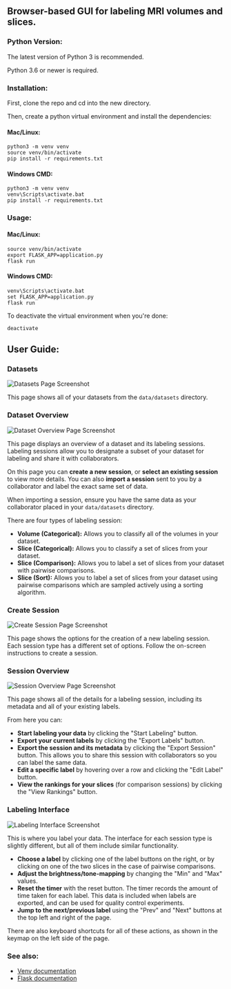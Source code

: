 ## Browser-based GUI for labeling MRI volumes and slices.
### Python Version:
The latest version of Python 3 is recommended.

Python 3.6 or newer is required.
### Installation:
First, clone the repo and cd into the new directory.

Then, create a python virtual environment and install the dependencies:
#### Mac/Linux:
```shell script
python3 -m venv venv
source venv/bin/activate
pip install -r requirements.txt
```

#### Windows CMD:
```
python3 -m venv venv
venv\Scripts\activate.bat
pip install -r requirements.txt
```

### Usage:
#### Mac/Linux:
```shell script
source venv/bin/activate
export FLASK_APP=application.py
flask run
```
#### Windows CMD:
```
venv\Scripts\activate.bat
set FLASK_APP=application.py
flask run
```

To deactivate the virtual environment when you're done:
```shell script
deactivate
```

## User Guide:

### Datasets

![Datasets Page Screenshot](images/datasets.jpg)

This page shows all of your datasets from the ```data/datasets``` directory.

### Dataset Overview

![Dataset Overview Page Screenshot](images/dataset_overview.jpg)

This page displays an overview of a dataset and its labeling sessions. Labeling sessions allow you to designate a subset of your dataset for labeling and share it with collaborators.

On this page you can **create a new session**, or **select an existing session** to view more details. You can also **import a session** sent to you by a collaborator and label the exact same set of data.

When importing a session, ensure you have the same data as your collaborator placed in your ```data/datasets``` directory.

There are four types of labeling session:

- **Volume (Categorical):** Allows you to classify all of the volumes in your dataset.
- **Slice (Categorical):** Allows you to classify a set of slices from your dataset.
- **Slice (Comparison):** Allows you to label a set of slices from your dataset with pairwise comparisons.
- **Slice (Sort):** Allows you to label a set of slices from your dataset using pairwise comparisons which are sampled actively using a sorting algorithm.

### Create Session

![Create Session Page Screenshot](images/create_comparison_session.jpg)

This page shows the options for the creation of a new labeling session. Each session type has a different set of options. Follow the on-screen instructions to create a session.

### Session Overview

![Session Overview Page Screenshot](images/comparison_session_overview.jpg)

This page shows all of the details for a labeling session, including its metadata and all of your existing labels.

From here you can:

- **Start labeling your data** by clicking the "Start Labeling" button.
- **Export your current labels** by clicking the "Export Labels" button.
- **Export the session and its metadata** by clicking the "Export Session" button. This allows you to share this session with collaborators so you can label the same data.
- **Edit a specific label** by hovering over a row and clicking the "Edit Label" button.
- **View the rankings for your slices** (for comparison sessions) by clicking the "View Rankings" button.

### Labeling Interface

![Labeling Interface Screenshot](images/compare_interface.jpg)

This is where you label your data. The interface for each session type is slightly different, but all of them include similar functionality.

- **Choose a label** by clicking one of the label buttons on the right, or by clicking on one of the two slices in the case of pairwise comparisons.
- **Adjust the brightness/tone-mapping** by changing the "Min" and "Max" values.
- **Reset the timer** with the reset button. The timer records the amount of time taken for each label. This data is included when labels are exported, and can be used for quality control experiments.
- **Jump to the next/previous label** using the "Prev" and "Next" buttons at the top left and right of the page.

There are also keyboard shortcuts for all of these actions, as shown in the keymap on the left side of the page.

### See also:
- [Venv documentation](https://docs.python.org/3/library/venv.html)
- [Flask documentation](https://flask.palletsprojects.com/en/1.1.x/quickstart/)
